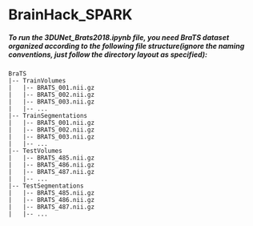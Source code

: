 # BrainHack_SPARK
##### To run the 3DUNet_Brats2018.ipynb file, you need BraTS dataset organized according to the following file structure(ignore the naming conventions, just follow the directory layout as specified):
```
BraTS
|-- TrainVolumes
|   |-- BRATS_001.nii.gz
|   |-- BRATS_002.nii.gz
|   |-- BRATS_003.nii.gz
|   |-- ...
|-- TrainSegmentations
|   |-- BRATS_001.nii.gz
|   |-- BRATS_002.nii.gz
|   |-- BRATS_003.nii.gz
|   |-- ...
|-- TestVolumes
|   |-- BRATS_485.nii.gz
|   |-- BRATS_486.nii.gz
|   |-- BRATS_487.nii.gz
|   |-- ...
|-- TestSegmentations
|   |-- BRATS_485.nii.gz
|   |-- BRATS_486.nii.gz
|   |-- BRATS_487.nii.gz
|   |-- ...
```

